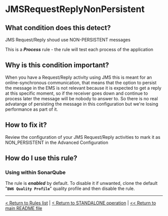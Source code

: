 # JMSRequestReplyNonPersistent

## What condition does this detect?

JMS Request/Reply shoud use NON-PERSISTENT messages

This is a ***Process*** rule - the rule will test each process of the application

## Why is this condition important?

When you have a Request/Reply activity using JMS this is meant for an online-synchronous communication, that means that the option to persist the message in the EMS is not relevant because it is expected to get a reply at this specific moment, so if the receiver goes down and continue to process later the message will be nobody to answer to. So there is no real advatange of persisting the message in this configuration but we're losing performance as part of it.

## How to fix it?

Review the configuration of your JMS Request/Reply activities to mark it as NON_PERSISTENT in the Advanced Configuration

## How do I use this rule?

### Using within SonarQube

The rule is **_enabled_** by default. To disable it if unwanted, clone the default "**`BW6 Quality Profile`**" quality profile and then disable the rule.

---
[< Return to Rules list](./RULES.md) | [< Return to STANDALONE operation](../STANDALONE.md) | [<< Return to main README file](../../README.md)
